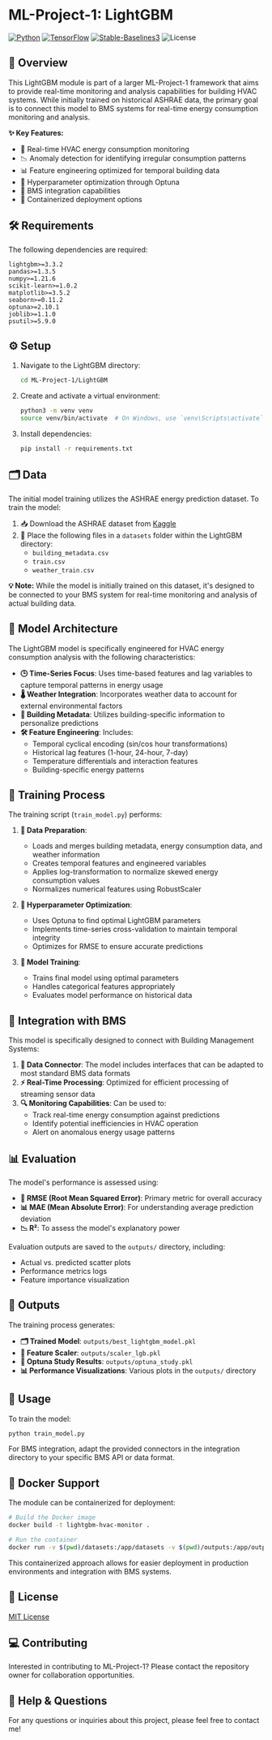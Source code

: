 # ML-Project-1: LightGBM

[![Python](https://img.shields.io/badge/Python-3.8%2B-blue)](https://www.python.org/)
[![TensorFlow](https://img.shields.io/badge/TensorFlow-2.0%2B-orange)](https://www.tensorflow.org/)
[![Stable-Baselines3](https://img.shields.io/badge/StableBaselines3-Latest-green)](https://stable-baselines3.readthedocs.io/)
![License](https://img.shields.io/badge/license-CC%20BY--NC--ND%204.0%20International-blue.svg)



## 📝 Overview

This LightGBM module is part of a larger ML-Project-1 framework that aims to provide real-time monitoring and analysis capabilities for building HVAC systems. While initially trained on historical ASHRAE data, the primary goal is to connect this model to BMS systems for real-time energy consumption monitoring and analysis.

**✨ Key Features:**
- 🚦 Real-time HVAC energy consumption monitoring
- 📉 Anomaly detection for identifying irregular consumption patterns
- 📊 Feature engineering optimized for temporal building data
- 🔧 Hyperparameter optimization through Optuna
- 🏢 BMS integration capabilities
- 🐳 Containerized deployment options


## 🛠️ Requirements

The following dependencies are required:
```
lightgbm>=3.3.2
pandas>=1.3.5
numpy>=1.21.6
scikit-learn>=1.0.2
matplotlib>=3.5.2
seaborn>=0.11.2
optuna>=2.10.1
joblib>=1.1.0
psutil>=5.9.0
```

## ⚙️ Setup

1. Navigate to the LightGBM directory:
   ```bash
   cd ML-Project-1/LightGBM
   ```

2. Create and activate a virtual environment:
   ```bash
   python3 -m venv venv
   source venv/bin/activate  # On Windows, use `venv\Scripts\activate`
   ```

3. Install dependencies:
   ```bash
   pip install -r requirements.txt
   ```

## 🗂️ Data

The initial model training utilizes the ASHRAE energy prediction dataset. To train the model:

1. 📥 Download the ASHRAE dataset from [Kaggle](https://www.kaggle.com/c/ashrae-energy-prediction/data)
2. 📂 Place the following files in a `datasets` folder within the LightGBM directory:
   - `building_metadata.csv`
   - `train.csv`
   - `weather_train.csv`

**💡 Note:** While the model is initially trained on this dataset, it's designed to be connected to your BMS system for real-time monitoring and analysis of actual building data.

## 🧠 Model Architecture

The LightGBM model is specifically engineered for HVAC energy consumption analysis with the following characteristics:

- **🕒 Time-Series Focus**: Uses time-based features and lag variables to capture temporal patterns in energy usage
- **🌡️ Weather Integration**: Incorporates weather data to account for external environmental factors
- **🏢 Building Metadata**: Utilizes building-specific information to personalize predictions
- **🛠️ Feature Engineering**: Includes:
  - Temporal cyclical encoding (sin/cos hour transformations)
  - Historical lag features (1-hour, 24-hour, 7-day)
  - Temperature differentials and interaction features
  - Building-specific energy patterns

## 📝 Training Process

The training script (`train_model.py`) performs:

1. **🔄 Data Preparation**:
   - Loads and merges building metadata, energy consumption data, and weather information
   - Creates temporal features and engineered variables
   - Applies log-transformation to normalize skewed energy consumption values
   - Normalizes numerical features using RobustScaler

2. **🎯 Hyperparameter Optimization**:
   - Uses Optuna to find optimal LightGBM parameters
   - Implements time-series cross-validation to maintain temporal integrity
   - Optimizes for RMSE to ensure accurate predictions

3. **🧠 Model Training**:
   - Trains final model using optimal parameters
   - Handles categorical features appropriately
   - Evaluates model performance on historical data

## 🔗 Integration with BMS

This model is specifically designed to connect with Building Management Systems:

1. **🔌 Data Connector**: The model includes interfaces that can be adapted to most standard BMS data formats
2. **⚡ Real-Time Processing**: Optimized for efficient processing of streaming sensor data
3. **🔍 Monitoring Capabilities**: Can be used to:
   - Track real-time energy consumption against predictions
   - Identify potential inefficiencies in HVAC operation
   - Alert on anomalous energy usage patterns

## 📊 Evaluation

The model's performance is assessed using:

- **📐 RMSE (Root Mean Squared Error)**: Primary metric for overall accuracy
- **📊 MAE (Mean Absolute Error)**: For understanding average prediction deviation
- **📉 R²**: To assess the model's explanatory power

Evaluation outputs are saved to the `outputs/` directory, including:
- Actual vs. predicted scatter plots
- Performance metrics logs
- Feature importance visualization

## 📁 Outputs

The training process generates:

- **🗂️ Trained Model**: `outputs/best_lightgbm_model.pkl`
- **🔄 Feature Scaler**: `outputs/scaler_lgb.pkl`
- **📝 Optuna Study Results**: `outputs/optuna_study.pkl`
- **📊 Performance Visualizations**: Various plots in the `outputs/` directory

## 🚀 Usage

To train the model:
```bash
python train_model.py
```

For BMS integration, adapt the provided connectors in the integration directory to your specific BMS API or data format.

## 🐳 Docker Support

The module can be containerized for deployment:

```bash
# Build the Docker image
docker build -t lightgbm-hvac-monitor .

# Run the container
docker run -v $(pwd)/datasets:/app/datasets -v $(pwd)/outputs:/app/outputs lightgbm-hvac-monitor
```

This containerized approach allows for easier deployment in production environments and integration with BMS systems.

## 📝 License

[MIT License](LICENSE)

## 💻 Contributing

Interested in contributing to ML-Project-1? Please contact the repository owner for collaboration opportunities.

## 🛟 Help & Questions

For any questions or inquiries about this project, please feel free to contact me!
